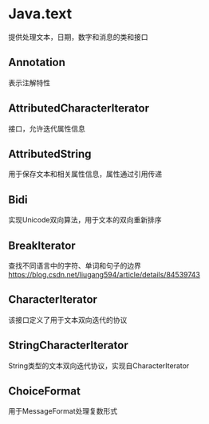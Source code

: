 # Java.text
提供处理文本，日期，数字和消息的类和接口

## Annotation
表示注解特性

## AttributedCharacterIterator
接口，允许迭代属性信息

## AttributedString
用于保存文本和相关属性信息，属性通过引用传递

## Bidi
实现Unicode双向算法，用于文本的双向重新排序

## BreakIterator
查找不同语言中的字符、单词和句子的边界
https://blog.csdn.net/liugang594/article/details/84539743

## CharacterIterator
该接口定义了用于文本双向迭代的协议

## StringCharacterIterator
String类型的文本双向迭代协议，实现自CharacterIterator

## ChoiceFormat
用于MessageFormat处理复数形式